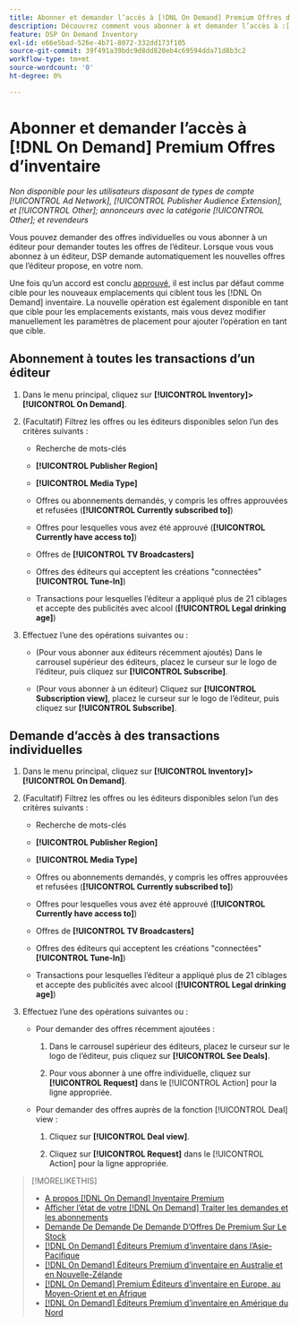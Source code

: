 ```yaml
---
title: Abonner et demander l’accès à [!DNL On Demand] Premium Offres d’inventaire
description: Découvrez comment vous abonner à et demander l’accès à :[!DNL On Demand] les offres.
feature: DSP On Demand Inventory
exl-id: e66e5bad-526e-4b71-8072-332dd173f105
source-git-commit: 39f491a39bdc9d8dd820eb4c69594dda71d8b3c2
workflow-type: tm+mt
source-wordcount: '0'
ht-degree: 0%

---
```


# Abonner et demander l’accès à [!DNL On Demand] Premium Offres d’inventaire

*Non disponible pour les utilisateurs disposant de types de compte [!UICONTROL Ad Network], [!UICONTROL Publisher Audience Extension], et [!UICONTROL Other]; annonceurs avec la catégorie [!UICONTROL Other]; et revendeurs*

Vous pouvez demander des offres individuelles ou vous abonner à un éditeur pour demander toutes les offres de l’éditeur. Lorsque vous vous abonnez à un éditeur, DSP demande automatiquement les nouvelles offres que l’éditeur propose, en votre nom.

Une fois qu’un accord est conclu [approuvé](/help/dsp/inventory/on-demand-inventory-view-status.md), il est inclus par défaut comme cible pour les nouveaux emplacements qui ciblent tous les [!DNL On Demand] inventaire. La nouvelle opération est également disponible en tant que cible pour les emplacements existants, mais vous devez modifier manuellement les paramètres de placement pour ajouter l’opération en tant que cible.

## Abonnement à toutes les transactions d’un éditeur

1. Dans le menu principal, cliquez sur **[!UICONTROL Inventory]>[!UICONTROL On Demand]**.

1. (Facultatif) Filtrez les offres ou les éditeurs disponibles selon l’un des critères suivants :

   * Recherche de mots-clés

   * **[!UICONTROL Publisher Region]**

   * **[!UICONTROL Media Type]**

   * Offres ou abonnements demandés, y compris les offres approuvées et refusées (**[!UICONTROL Currently subscribed to]**)

   * Offres pour lesquelles vous avez été approuvé (**[!UICONTROL Currently have access to]**)

   * Offres de **[!UICONTROL TV Broadcasters]**

   * Offres des éditeurs qui acceptent les créations &quot;connectées&quot;
      **[!UICONTROL Tune-In]**)

   * Transactions pour lesquelles l’éditeur a appliqué plus de 21 ciblages et accepte des publicités avec alcool (**[!UICONTROL Legal drinking age]**)

1. Effectuez l’une des opérations suivantes ou :

   * (Pour vous abonner aux éditeurs récemment ajoutés) Dans le carrousel supérieur des éditeurs, placez le curseur sur le logo de l’éditeur, puis cliquez sur **[!UICONTROL Subscribe]**.

   * (Pour vous abonner à un éditeur) Cliquez sur **[!UICONTROL Subscription view]**, placez le curseur sur le logo de l’éditeur, puis cliquez sur **[!UICONTROL Subscribe]**.

## Demande d’accès à des transactions individuelles

1. Dans le menu principal, cliquez sur **[!UICONTROL Inventory]>[!UICONTROL On Demand]**.

1. (Facultatif) Filtrez les offres ou les éditeurs disponibles selon l’un des critères suivants :

   * Recherche de mots-clés

   * **[!UICONTROL Publisher Region]**

   * **[!UICONTROL Media Type]**

   * Offres ou abonnements demandés, y compris les offres approuvées et refusées (**[!UICONTROL Currently subscribed to]**)

   * Offres pour lesquelles vous avez été approuvé (**[!UICONTROL Currently have access to]**)

   * Offres de **[!UICONTROL TV Broadcasters]**

   * Offres des éditeurs qui acceptent les créations &quot;connectées&quot;
      **[!UICONTROL Tune-In]**)

   * Transactions pour lesquelles l’éditeur a appliqué plus de 21 ciblages et accepte des publicités avec alcool (**[!UICONTROL Legal drinking age]**)

1. Effectuez l’une des opérations suivantes ou :

   * Pour demander des offres récemment ajoutées :

      1. Dans le carrousel supérieur des éditeurs, placez le curseur sur le logo de l’éditeur, puis cliquez sur **[!UICONTROL See Deals]**.

      1. Pour vous abonner à une offre individuelle, cliquez sur **[!UICONTROL Request]** dans le [!UICONTROL Action] pour la ligne appropriée.
   * Pour demander des offres auprès de la fonction [!UICONTROL Deal] view :

      1. Cliquez sur **[!UICONTROL Deal view]**.

      1. Cliquez sur **[!UICONTROL Request]** dans le [!UICONTROL Action] pour la ligne appropriée.


>[!MORELIKETHIS]
>
>* [A propos [!DNL On Demand] Inventaire Premium](on-demand-inventory-about.md)
>* [Afficher l’état de votre [!DNL On Demand] Traiter les demandes et les abonnements](on-demand-inventory-view-status.md)
>* [Demande De Demande De Demande D’Offres De Premium Sur Le Stock](on-demand-inventory-rerequest.md)
>* [[!DNL On Demand] Éditeurs Premium d’inventaire dans l’Asie-Pacifique](on-demand-inventory-publishers-apac.md)
>* [[!DNL On Demand] Éditeurs Premium d’inventaire en Australie et en Nouvelle-Zélande](on-demand-inventory-publishers-anz.md)
>* [[!DNL On Demand] Premium Éditeurs d’inventaire en Europe, au Moyen-Orient et en Afrique](on-demand-inventory-publishers-emea.md)
>* [[!DNL On Demand] Éditeurs Premium d’inventaire en Amérique du Nord](on-demand-inventory-publishers-na.md)

